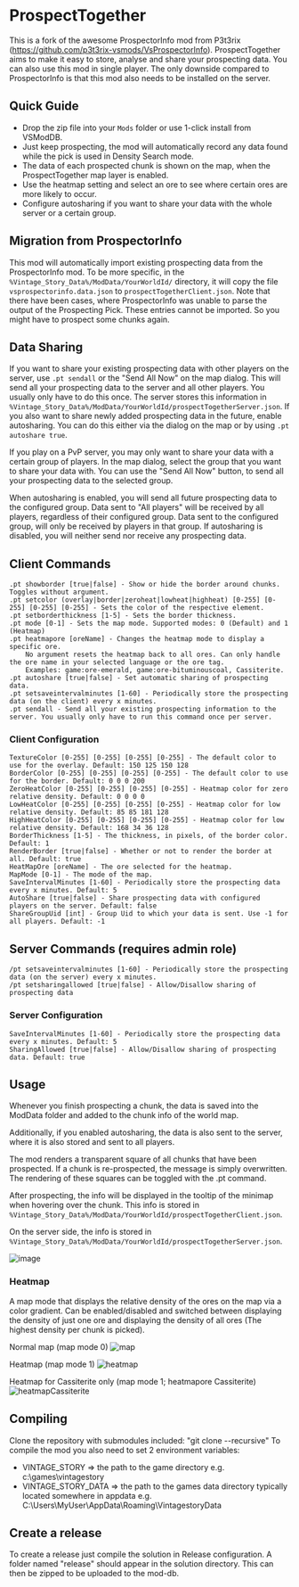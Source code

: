 # ProspectTogether

This is a fork of the awesome ProspectorInfo mod from P3t3rix (https://github.com/p3t3rix-vsmods/VsProspectorInfo).
ProspectTogether aims to make it easy to store, analyse and share your prospecting data.
You can also use this mod in single player.
The only downside compared to ProspectorInfo is that this mod also needs to be installed on the server.

## Quick Guide
* Drop the zip file into your `Mods` folder or use 1-click install from VSModDB.
* Just keep prospecting, the mod will automatically record any data found while the pick is used in Density Search mode.
* The data of each prospected chunk is shown on the map, when the ProspectTogether map layer is enabled.
* Use the heatmap setting and select an ore to see where certain ores are more likely to occur.
* Configure autosharing if you want to share your data with the whole server or a certain group.


## Migration from ProspectorInfo

This mod will automatically import existing prospecting data from the ProspectorInfo mod.
To be more specific, in the `%Vintage_Story_Data%/ModData/YourWorldId/` directory, it will copy the file `vsprospectorinfo.data.json` to `prospectTogetherClient.json`.
Note that there have been cases, where ProspectorInfo was unable to parse the output of the Prospecting Pick.
These entries cannot be imported. So you might have to prospect some chunks again.

## Data Sharing
If you want to share your existing prospecting data with other players on the server, use `.pt sendall` or the "Send All Now" on the map dialog.
This will send all your prospecting data to the server and all other players. You usually only have to do this once.
The server stores this information in `%Vintage_Story_Data%/ModData/YourWorldId/prospectTogetherServer.json`.
If you also want to share newly added prospecting data in the future, enable autosharing. 
You can do this either via the dialog on the map or by using `.pt autoshare true`.

If you play on a PvP server, you may only want to share your data with a certain group of players.
In the map dialog, select the group that you want to share your data with.
You can use the "Send All Now" button, to send all your prospecting data to the selected group.

When autosharing is enabled, you will send all future prospecting data to the configured group.
Data sent to "All players" will be received by all players, regardless of their configured group.
Data sent to the configured group, will only be received by players in that group.
If autosharing is disabled, you will neither send nor receive any prospecting data.


## Client Commands

    .pt showborder [true|false] - Show or hide the border around chunks. Toggles without argument.
    .pt setcolor (overlay|border|zeroheat|lowheat|highheat) [0-255] [0-255] [0-255] [0-255] - Sets the color of the respective element.
    .pt setborderthickness [1-5] - Sets the border thickness. 
    .pt mode [0-1] - Sets the map mode. Supported modes: 0 (Default) and 1 (Heatmap)
    .pt heatmapore [oreName] - Changes the heatmap mode to display a specific ore.
        No argument resets the heatmap back to all ores. Can only handle the ore name in your selected language or the ore tag.
        Examples: game:ore-emerald, game:ore-bituminouscoal, Cassiterite.
    .pt autoshare [true|false] - Set automatic sharing of prospecting data.
    .pt setsaveintervalminutes [1-60] - Periodically store the prospecting data (on the client) every x minutes.
    .pt sendall - Send all your existing prospecting information to the server. You usually only have to run this command once per server.

### Client Configuration

    TextureColor [0-255] [0-255] [0-255] [0-255] - The default color to use for the overlay. Default: 150 125 150 128
    BorderColor [0-255] [0-255] [0-255] [0-255] - The default color to use for the border. Default: 0 0 0 200
    ZeroHeatColor [0-255] [0-255] [0-255] [0-255] - Heatmap color for zero relative density. Default: 0 0 0 0
    LowHeatColor [0-255] [0-255] [0-255] [0-255] - Heatmap color for low relative density. Default: 85 85 181 128
    HighHeatColor [0-255] [0-255] [0-255] [0-255] - Heatmap color for low relative density. Default: 168 34 36 128
    BorderThickness [1-5] - The thickness, in pixels, of the border color. Default: 1
    RenderBorder [true|false] - Whether or not to render the border at all. Default: true
    HeatMapOre [oreName] - The ore selected for the heatmap.
    MapMode [0-1] - The mode of the map.
    SaveIntervalMinutes [1-60] - Periodically store the prospecting data every x minutes. Default: 5
    AutoShare [true|false] - Share prospecting data with configured players on the server. Default: false
    ShareGroupUid [int] - Group Uid to which your data is sent. Use -1 for all players. Default: -1

## Server Commands (requires admin role)

    /pt setsaveintervalminutes [1-60] - Periodically store the prospecting data (on the server) every x minutes.
    /pt setsharingallowed [true|false] - Allow/Disallow sharing of prospecting data

### Server Configuration

    SaveIntervalMinutes [1-60] - Periodically store the prospecting data every x minutes. Default: 5
    SharingAllowed [true|false] - Allow/Disallow sharing of prospecting data. Default: true

## Usage

Whenever you finish prospecting a chunk, the data is saved into the ModData folder and added to the chunk info of the world map. 

Additionally, if you enabled autosharing, the data is also sent to the server, where it is also stored and sent to all players.

The mod renders a transparent square of all chunks that have been prospected. If a chunk is re-prospected, the message is simply overwritten. The rendering of these squares can be toggled with the .pt command.

After prospecting, the info will be displayed in the tooltip of the minimap when hovering over the chunk. This info is stored in `%Vintage_Story_Data%/ModData/YourWorldId/prospectTogetherClient.json`.

On the server side, the info is stored in `%Vintage_Story_Data%/ModData/YourWorldId/prospectTogetherServer.json`.

![image](https://user-images.githubusercontent.com/5238284/79952656-09e3f680-847b-11ea-96c9-b4cb9b47355f.png)

### Heatmap

A map mode that displays the relative density of the ores on the map via a color gradient. Can be enabled/disabled and switched between displaying the density of just one ore and displaying the density of all ores (The highest density per chunk is picked).

Normal map (map mode 0)
![map](https://user-images.githubusercontent.com/24532072/168427928-96b134aa-288d-4d4c-ade6-ddcb002c6d51.png)


Heatmap (map mode 1)
![heatmap](https://user-images.githubusercontent.com/24532072/168427930-571788d3-eca5-4cbb-b6d6-caf2c6b9bcd1.png)


Heatmap for Cassiterite only (map mode 1; heatmapore Cassiterite)
![heatmapCassiterite](https://user-images.githubusercontent.com/24532072/168427932-9fd7020f-3248-4708-8f68-25a082a86bd2.png)



## Compiling
Clone the repository with submodules included: "git clone --recursive"
To compile the mod you also need to set 2 environment variables:
- VINTAGE_STORY => the path to the game directory e.g. c:\games\vintagestory
- VINTAGE_STORY_DATA => the path to the games data directory typically located somewhere in appdata e.g. C:\Users\MyUser\AppData\Roaming\VintagestoryData

## Create a release
To create a release just compile the solution in Release configuration. A folder named "release" should appear in the solution directory.
This can then be zipped to be uploaded to the mod-db.
